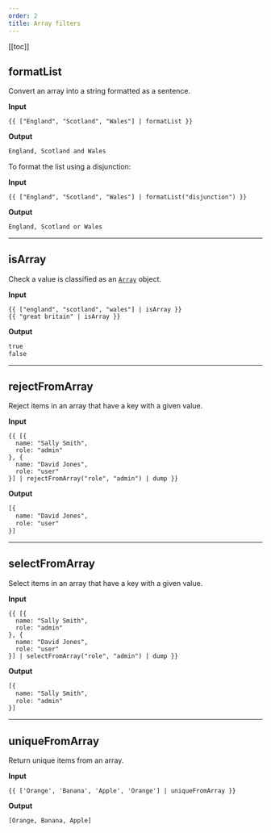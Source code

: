 ```yaml
---
order: 2
title: Array filters
---
```

<!-- markdownlint-disable no-emphasis-as-header -->

[[toc]]

## formatList

Convert an array into a string formatted as a sentence.

**Input**

```njk
{{ ["England", "Scotland", "Wales"] | formatList }}
```

**Output**

```html
England, Scotland and Wales
```

To format the list using a disjunction:

**Input**

```njk
{{ ["England", "Scotland", "Wales"] | formatList("disjunction") }}
```

**Output**

```html
England, Scotland or Wales
```

***

## isArray

Check a value is classified as an [`Array`](https://developer.mozilla.org/en-US/docs/Web/JavaScript/Reference/Global_Objects/Array) object.

**Input**

```njk
{{ ["england", "scotland", "wales"] | isArray }}
{{ "great britain" | isArray }}
```

**Output**

```html
true
false
```

***

## rejectFromArray

Reject items in an array that have a key with a given value.

**Input**

```njk
{{ [{
  name: "Sally Smith",
  role: "admin"
}, {
  name: "David Jones",
  role: "user"
}] | rejectFromArray("role", "admin") | dump }}
```

**Output**

```html
[{
  name: "David Jones",
  role: "user"
}]
```

***

## selectFromArray

Select items in an array that have a key with a given value.

**Input**

```njk
{{ [{
  name: "Sally Smith",
  role: "admin"
}, {
  name: "David Jones",
  role: "user"
}] | selectFromArray("role", "admin") | dump }}
```

**Output**

```html
[{
  name: "Sally Smith",
  role: "admin"
}]
```

***

## uniqueFromArray

Return unique items from an array.

**Input**

```njk
{{ ['Orange', 'Banana', 'Apple', 'Orange'] | uniqueFromArray }}
```

**Output**

```html
[Orange, Banana, Apple]
```
